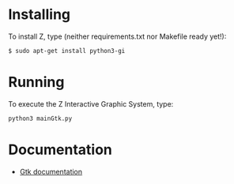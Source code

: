 
# Installing

To install Z, type (neither requirements.txt nor Makefile ready yet!):
<!-- ```
$ pip install -r requirements.txt
``` -->

```
$ sudo apt-get install python3-gi
```

# Running

To execute the Z Interactive Graphic System, type:

```
python3 mainGtk.py
```

# Documentation

 - [Gtk documentation](https://python-gtk-3-tutorial.readthedocs.io/en/latest/index.htm)